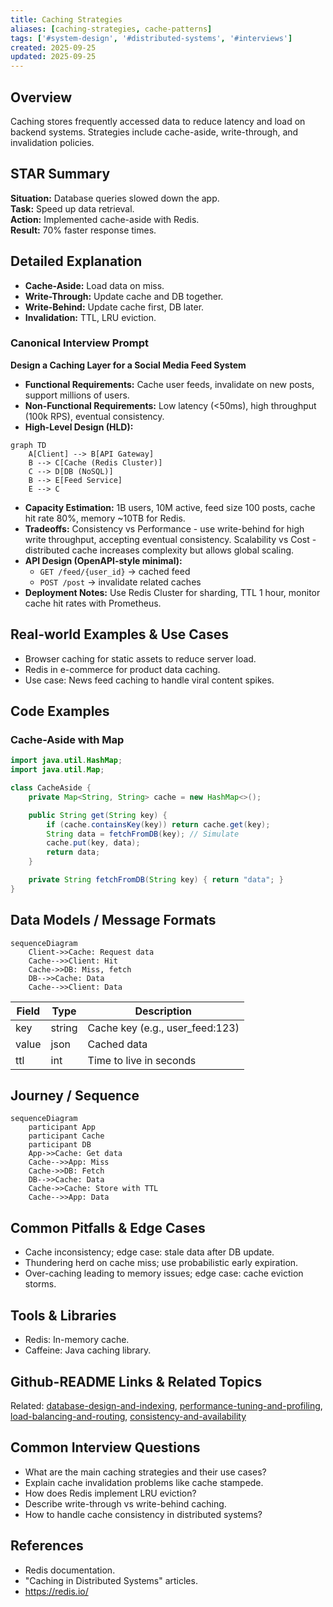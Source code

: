 ```yaml
---
title: Caching Strategies
aliases: [caching-strategies, cache-patterns]
tags: ['#system-design', '#distributed-systems', '#interviews']
created: 2025-09-25
updated: 2025-09-25
---
```


## Overview
Caching stores frequently accessed data to reduce latency and load on backend systems. Strategies include cache-aside, write-through, and invalidation policies.

## STAR Summary
**Situation:** Database queries slowed down the app.  
**Task:** Speed up data retrieval.  
**Action:** Implemented cache-aside with Redis.  
**Result:** 70% faster response times.

## Detailed Explanation
- **Cache-Aside:** Load data on miss.
- **Write-Through:** Update cache and DB together.
- **Write-Behind:** Update cache first, DB later.
- **Invalidation:** TTL, LRU eviction.

### Canonical Interview Prompt
**Design a Caching Layer for a Social Media Feed System**

- **Functional Requirements:** Cache user feeds, invalidate on new posts, support millions of users.
- **Non-Functional Requirements:** Low latency (<50ms), high throughput (100k RPS), eventual consistency.
- **High-Level Design (HLD):**

```mermaid
graph TD
    A[Client] --> B[API Gateway]
    B --> C[Cache (Redis Cluster)]
    C --> D[DB (NoSQL)]
    B --> E[Feed Service]
    E --> C
```

- **Capacity Estimation:** 1B users, 10M active, feed size 100 posts, cache hit rate 80%, memory ~10TB for Redis.
- **Tradeoffs:** Consistency vs Performance - use write-behind for high write throughput, accepting eventual consistency. Scalability vs Cost - distributed cache increases complexity but allows global scaling.
- **API Design (OpenAPI-style minimal):**
  - `GET /feed/{user_id}` -> cached feed
  - `POST /post` -> invalidate related caches
- **Deployment Notes:** Use Redis Cluster for sharding, TTL 1 hour, monitor cache hit rates with Prometheus.

## Real-world Examples & Use Cases
- Browser caching for static assets to reduce server load.
- Redis in e-commerce for product data caching.
- Use case: News feed caching to handle viral content spikes.

## Code Examples
### Cache-Aside with Map
```java
import java.util.HashMap;
import java.util.Map;

class CacheAside {
    private Map<String, String> cache = new HashMap<>();

    public String get(String key) {
        if (cache.containsKey(key)) return cache.get(key);
        String data = fetchFromDB(key); // Simulate
        cache.put(key, data);
        return data;
    }

    private String fetchFromDB(String key) { return "data"; }
}
```

## Data Models / Message Formats
```mermaid
sequenceDiagram
    Client->>Cache: Request data
    Cache-->>Client: Hit
    Cache->>DB: Miss, fetch
    DB-->>Cache: Data
    Cache-->>Client: Data
```

| Field | Type | Description |
|-------|------|-------------|
| key | string | Cache key (e.g., user_feed:123) |
| value | json | Cached data |
| ttl | int | Time to live in seconds |

## Journey / Sequence
```mermaid
sequenceDiagram
    participant App
    participant Cache
    participant DB
    App->>Cache: Get data
    Cache-->>App: Miss
    Cache->>DB: Fetch
    DB-->>Cache: Data
    Cache->>Cache: Store with TTL
    Cache-->>App: Data
```

## Common Pitfalls & Edge Cases
- Cache inconsistency; edge case: stale data after DB update.
- Thundering herd on cache miss; use probabilistic early expiration.
- Over-caching leading to memory issues; edge case: cache eviction storms.

## Tools & Libraries
- Redis: In-memory cache.
- Caffeine: Java caching library.

## Github-README Links & Related Topics
Related: [database-design-and-indexing](../database-design-and-indexing/), [performance-tuning-and-profiling](../../java/performance-tuning-and-profiling/), [load-balancing-and-routing](../load-balancing-and-routing/), [consistency-and-availability](../consistency-and-availability/)

## Common Interview Questions
- What are the main caching strategies and their use cases?
- Explain cache invalidation problems like cache stampede.
- How does Redis implement LRU eviction?
- Describe write-through vs write-behind caching.
- How to handle cache consistency in distributed systems?

## References
- Redis documentation.
- "Caching in Distributed Systems" articles.
- https://redis.io/